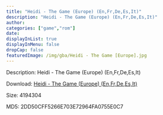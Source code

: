```yaml
---
title: "Heidi - The Game (Europe) (En,Fr,De,Es,It)"
description: "Heidi - The Game (Europe) (En,Fr,De,Es,It)"
author: 
categories: ["game","rom"]
date: 
displayInList: true
displayInMenu: false
dropCap: false
featuredImage: /img/gba/Heidi - The Game [Europe].jpg
---
```


Description: Heidi - The Game (Europe) (En,Fr,De,Es,It)

Download: <a style="text-decoration:underline;" href="https://mega.nz/#!zHRGhK7T!-Xyj6aYvuSh9eUsiN0U_cn1SIXZjn0iUtWN6ksxYrWQ" target = "_blank" rel = "nofollow" > Heidi - The Game (Europe) (En,Fr,De,Es,It)</a>

Size: 4194304

MD5: 2DD50CFF5266E703E72964FA0755E0C7

